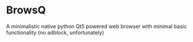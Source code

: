 # BrowsQ
A minimalistic native python Qt5 powered web browser with minimal basic functionality (no adblock, unfortunately)
